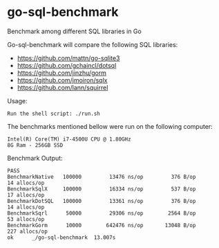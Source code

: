go-sql-benchmark
================

Benchmark among different SQL libraries in Go


Go-sql-benchmark will compare the following SQL libraries:

- https://github.com/mattn/go-sqlite3
- https://github.com/gchaincl/dotsql
- https://github.com/jinzhu/gorm
- https://github.com/jmoiron/sqlx
- https://github.com/lann/squirrel


Usage:

    Run the shell script: ./run.sh


The benchmarks mentioned bellow were run on the following computer:

    Intel(R) Core(TM) i7-4500U CPU @ 1.80GHz
    8G Ram - 256GB SSD


Benchmark Output:

    PASS
    BenchmarkNative   100000         13476 ns/op         376 B/op         14 allocs/op
    BenchmarkSqlX     100000         16334 ns/op         537 B/op         17 allocs/op
    BenchmarkDotSQL   100000         13361 ns/op         376 B/op         14 allocs/op
    BenchmarkSqrl      50000         29306 ns/op        2564 B/op         53 allocs/op
    BenchmarkGorm      10000        642476 ns/op       13048 B/op        227 allocs/op
    ok      _/go-sql-benchmark  13.007s
